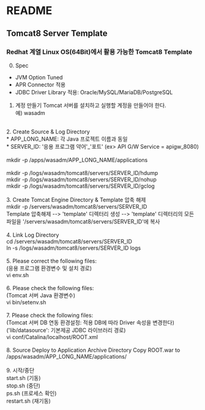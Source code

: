 # README

## Tomcat8 Server Template

### Redhat 계열 Linux OS(64Bit)에서 활용 가능한 Tomcat8 Template

0. Spec
  * JVM Option Tuned
  * APR Connector 적용
  * JDBC Driver Library 적용: Oracle/MySQL/MariaDB/PostgreSQL

1. 계정 만들기
Tomcat 서버를 설치하고 실행할 계정을 만들어야 한다.<br>
예) wasadm
<br>
2. Create Source & Log Directory<br>
* APP_LONG_NAME: 각 Java 프로젝트 이름과 동일<br>
* SERVER_ID: '응용 프로그램 약어'_'포트' (ex> API G/W Service = apigw_8080)<br>
<br>
  mkdir -p /apps/wasadm/APP_LONG_NAME/applications<br>
<br>
  mkdir -p /logs/wasadm/tomcat8/servers/SERVER_ID/hdump<br>
  mkdir -p /logs/wasadm/tomcat8/servers/SERVER_ID/nohup<br>
  mkdir -p /logs/wasadm/tomcat8/servers/SERVER_ID/gclog<br>
<br>
3. Create Tomcat Engine Directory & Template 압축 해제<br>
  mkdir -p /servers/wasadm/tomcat8/servers/SERVER_ID<br>
  Template 압축해제 --> 'template' 디렉터리 생성 --> 'template' 디렉터리의 모든 파일을 '/servers/wasadm/tomcat8/servers/SERVER_ID'에 복사
<br>
<br>
4. Link Log Directory<br>
  cd /servers/wasadm/tomcat8/servers/SERVER_ID<br>
  ln -s /logs/wasadm/tomcat8/servers/SERVER_ID logs<br>
<br>
5. Please correct the following files:<br>
(응용 프로그램 환경변수 및 설치 경로)<br>
  vi env.sh
<br>
<br>
6. Please check the following files:<br>
(Tomcat 서버 Java 환경변수)<br>
  vi bin/setenv.sh
<br>
<br>
7. Please check the following files:<br>
(Tomcat 서버 DB 연동 환경설정: 적용 DB에 따라 Driver 속성을 변경한다)<br>
('lib/datasource': 기본제공 JDBC 라이브러리 경로)<br>
  vi conf/Catalina/localhost/ROOT.xml
<br>
<br>
8. Source Deploy to Application Archive Directory
Copy ROOT.war to /apps/wasadm/APP_LONG_NAME/applications/
<br>
<br>
9. 시작/중단<br>
start.sh (기동)
<br>
stop.sh (중단)
<br>
ps.sh (프로세스 확인)
<br>
restart.sh (재기동)
